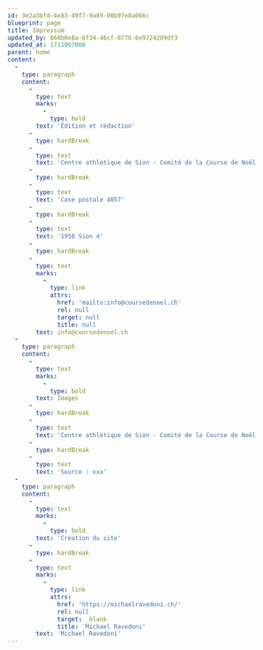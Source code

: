 ```yaml
---
id: 3e2a3bfd-4e83-49f7-9a89-00b97e8a066c
blueprint: page
title: Impressum
updated_by: 668b8e8a-6f34-46cf-8776-6e9724209df3
updated_at: 1711967008
parent: home
content:
  -
    type: paragraph
    content:
      -
        type: text
        marks:
          -
            type: bold
        text: 'Édition et rédaction'
      -
        type: hardBreak
      -
        type: text
        text: 'Centre athlétique de Sion - Comité de la Course de Noël'
      -
        type: hardBreak
      -
        type: text
        text: 'Case postale 4057'
      -
        type: hardBreak
      -
        type: text
        text: '1950 Sion 4'
      -
        type: hardBreak
      -
        type: text
        marks:
          -
            type: link
            attrs:
              href: 'mailto:info@coursedenoel.ch'
              rel: null
              target: null
              title: null
        text: info@coursedenoel.ch
  -
    type: paragraph
    content:
      -
        type: text
        marks:
          -
            type: bold
        text: Images
      -
        type: hardBreak
      -
        type: text
        text: 'Centre athlétique de Sion - Comité de la Course de Noël'
      -
        type: hardBreak
      -
        type: text
        text: 'Source : xxx'
  -
    type: paragraph
    content:
      -
        type: text
        marks:
          -
            type: bold
        text: 'Création du site'
      -
        type: hardBreak
      -
        type: text
        marks:
          -
            type: link
            attrs:
              href: 'https://michaelravedoni.ch/'
              rel: null
              target: _blank
              title: 'Michael Ravedoni'
        text: 'Michael Ravedoni'
---
```

